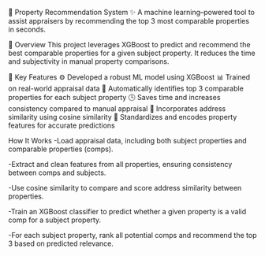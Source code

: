 🏡 Property Recommendation System
✨ A machine learning–powered tool to assist appraisers by recommending the top 3 most comparable properties in seconds.

📌 Overview
This project leverages XGBoost to predict and recommend the best comparable properties for a given subject property. It reduces the time and subjectivity in manual property comparisons.

🚀 Key Features
⚙️ Developed a robust ML model using XGBoost
📊 Trained on real-world appraisal data
🧠 Automatically identifies top 3 comparable properties for each subject property
🕒 Saves time and increases consistency compared to manual appraisal
📍 Incorporates address similarity using cosine similarity
🧼 Standardizes and encodes property features for accurate predictions

How It Works
-Load appraisal data, including both subject properties and comparable properties (comps).

-Extract and clean features from all properties, ensuring consistency between comps and subjects.

-Use cosine similarity  to compare and score address similarity between properties.

-Train an XGBoost classifier to predict whether a given property is a valid comp for a subject property.

-For each subject property, rank all potential comps and recommend the top 3 based on predicted relevance.
